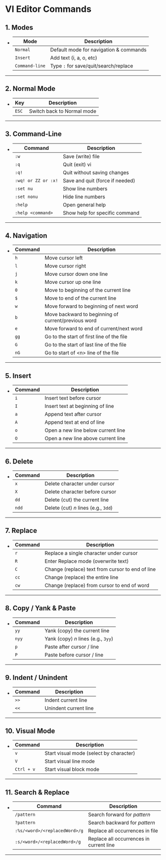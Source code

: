 # VI Editor Commands

## 1. Modes

- | Mode           | Description                            |
  | -------------- | -------------------------------------- |
  | `Normal`       | Default mode for navigation & commands |
  | `Insert`       | Add text (i, a, o, etc)                |
  | `Command-line` | Type `:` for save/quit/search/replace  |

---

## 2. Normal Mode

- | Key   | Description                |
  | ----- | -------------------------- |
  | `ESC` | Switch back to Normal mode |

---

## 3. Command-Line

- | Command             | Description                     |
  | ------------------- | ------------------------------- |
  | `:w`                | Save (write) file               |
  | `:q`                | Quit (exit) vi                  |
  | `:q!`               | Quit without saving changes     |
  | `:wq! or ZZ or :x!` | Save and quit (force if needed) |
  | `:set nu`           | Show line numbers               |
  | `:set nonu`         | Hide line numbers               |
  | `:help`             | Open general help               |
  | `:help <command>`   | Show help for specific command  |

---

## 4. Navigation

- | Command | Description                                         |
  | ------- | --------------------------------------------------- |
  | `h`     | Move cursor left                                    |
  | `l`     | Move cursor right                                   |
  | `j`     | Move cursor down one line                           |
  | `k`     | Move cursor up one line                             |
  | `0`     | Move to beginning of the current line               |
  | `$`     | Move to end of the current line                     |
  | `w`     | Move forward to beginning of next word              |
  | `b`     | Move backward to beginning of current/previous word |
  | `e`     | Move forward to end of current/next word            |
  | `gg`    | Go to the start of first line of the file           |
  | `G`     | Go to the start of last line of the file            |
  | `nG`    | Go to start of \<n> line of the file                |

---

## 5. Insert

- | Command | Description                        |
  | ------- | ---------------------------------- |
  | `i`     | Insert text before cursor          |
  | `I`     | Insert text at beginning of line   |
  | `a`     | Append text after cursor           |
  | `A`     | Append text at end of line         |
  | `o`     | Open a new line below current line |
  | `O`     | Open a new line above current line |

---

## 6. Delete

- | Command | Description                          |
  | ------- | ------------------------------------ |
  | `x`     | Delete character under cursor        |
  | `X`     | Delete character before cursor       |
  | `dd`    | Delete (cut) the current line        |
  | `ndd`   | Delete (cut) _n_ lines (e.g., `3dd`) |

---

## 7. Replace

- | Command | Description                                      |
  | ------- | ------------------------------------------------ |
  | `r`     | Replace a single character under cursor          |
  | `R`     | Enter Replace mode (overwrite text)              |
  | `C`     | Change (replace) text from cursor to end of line |
  | `cc`    | Change (replace) the entire line                 |
  | `cw`    | Change (replace) from cursor to end of word      |

---

## 8. Copy / Yank & Paste

- | Command | Description                         |
  | ------- | ----------------------------------- |
  | `yy`    | Yank (copy) the current line        |
  | `nyy`   | Yank (copy) _n_ lines (e.g., `3yy`) |
  | `p`     | Paste after cursor / line           |
  | `P`     | Paste before cursor / line          |

---

## 9. Indent / Unindent

- | Command | Description           |
  | ------- | --------------------- |
  | `>>`    | Indent current line   |
  | `<<`    | Unindent current line |

---

## 10. Visual Mode

- | Command    | Description                             |
  | ---------- | --------------------------------------- |
  | `v`        | Start visual mode (select by character) |
  | `V`        | Start visual line mode                  |
  | `Ctrl + v` | Start visual block mode                 |

---

## 11. Search & Replace

- | Command                       | Description                             |
  | ----------------------------- | --------------------------------------- |
  | `/pattern`                    | Search forward for _pattern_            |
  | `?pattern`                    | Search backward for _pattern_           |
  | `:%s/<word>/<replacedWord>/g` | Replace all occurrences in file         |
  | `:s/<word>/<replacedWord>/g`  | Replace all occurrences in current line |

---
